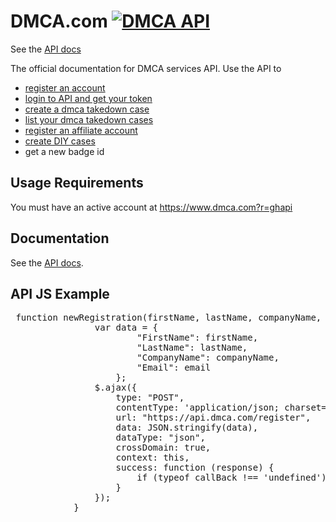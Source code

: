 # DMCA.com [![DMCA API](https://images.dmca.com/Badges/dmca-badge-w200-5x1-04.png)](https://www.dmca.com)
See the [API docs](https://app.swaggerhub.com/apis-docs/dmca/dmca-api/2.1.1)

The official documentation for DMCA services API.
Use the API to 
- [register an account](https://app.swaggerhub.com/apis-docs/dmca/dmca-api/2.1.1#/Public%20API/%2Fregister%2Fpost)
- [login to API and get your token](https://app.swaggerhub.com/apis-docs/dmca/dmca-api/2.1.1#/Public%20API/%2Flogin%2Fpost)
- [create a dmca takedown case](https://app.swaggerhub.com/apis-docs/dmca/dmca-api/2.1.1#/DMCA%20Takedowns%20Public%20API/%2FcreateCase%2Fpost)
- [list your dmca takedown cases](https://app.swaggerhub.com/apis-docs/dmca/dmca-api/2.1.1#/DMCA%20Takedowns%20Public%20API/%2FlistCases%2Fget)
- [register an affiliate account](https://app.swaggerhub.com/apis-docs/dmca/dmca-api/2.1.1#/DMCA.com%20Affiliate/%2FregisterAffiliate%2Fpost)
- [create DIY cases](https://app.swaggerhub.com/apis-docs/dmca/dmca-api/2.1.1#/DMCA%20DIY%20Cases/%2FcreateDIYCase%2Fpost)
- get a new badge id

## Usage Requirements

You must have an active account at https://www.dmca.com?r=ghapi

## Documentation

See the [API docs](https://app.swaggerhub.com/apis-docs/dmca/dmca-api/2.1.1).


## API JS Example

<pre> function newRegistration(firstName, lastName, companyName, email, callBack) {
                var data = {
                        "FirstName": firstName,
                        "LastName": lastName,
                        "CompanyName": companyName,
                        "Email": email
                    };
                $.ajax({
                    type: "POST",
                    contentType: 'application/json; charset=utf-8',
                    url: "https://api.dmca.com/register",
                    data: JSON.stringify(data),
                    dataType: "json",
                    crossDomain: true,
                    context: this,
                    success: function (response) {
                        if (typeof callBack !== 'undefined') { callBack(response); }
                    }
                });
            }</pre>
